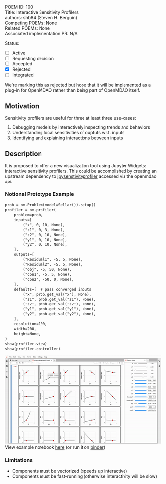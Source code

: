 POEM ID: 100  
Title:  Interactive Sensitivity Profilers  
authors: shb84 (Steven H. Berguin)  
Competing POEMs: None  
Related POEMs:  None  
Associated implementation PR: N/A  

Status:  

- [ ] Active  
- [ ] Requesting decision  
- [ ] Accepted  
- [x] Rejected  
- [ ] Integrated  

We're marking this as rejected but hope that it will be implemented as a plug-in for OpenMDAO rather than being part of OpenMDAO itself.


## Motivation

Sensitivity profilers are useful for three at least three use-cases: 

1. Debugging models by interactively inspecting trends and behaviors
2. Understanding local sensitivities of ouptuts wr.t. inputs
3. Identifying and explaining interactions between inputs  

## Description

It is proposed to offer a new visualization tool using Jupyter Widgets: interactive sensitivity profilers. This could be accomplished by creating an upstream dependency to [ipysenstivityprofiler](https://pypi.org/project/ipysensitivityprofiler/) accessed via the openmdao api. 

### Notional Prototype Example

```
prob = om.Problem(model=Sellar()).setup()
profiler = om.profiler(
    problem=prob,
    inputs=[
        ("x", 0, 10, None), 
        ("z1", 0, 3, None), 
        ("z2", 0, 10, None), 
        ("y1", 0, 10, None), 
        ("y2", 0, 10, None), 
    ],
    outputs=[
        ("Residual1", -5, 5, None), 
        ("Residual2", -5, 5, None), 
        ("obj", -5, 50, None), 
        ("con1", -5, 5, None), 
        ("con2", -50, 0, None), 
    ],
    defaults=[  # pass converged inputs
        ("x", prob.get_val("x"), None),
        ("z1", prob.get_val("z1"), None),
        ("z2", prob.get_val("z2"), None),
        ("y1", prob.get_val("y1"), None),
        ("y2", prob.get_val("y2"), None),
    ],
    resolution=100,
    width=200,
    height=None,
)
show(profiler.view)
show(profiler.controller)
```


![](sellar.gif)
View example notebook [here](https://github.com/shb84/ipysensitivityprofiler/blob/main/notebooks/openmdao_example/openmdao_example.ipynb) (or run it on [binder](https://mybinder.org/v2/gh/shb84/ipysensitivityprofiler.git/main))

### Limitations 

* Components must be vectorized (speeds up interactive)
* Components must be fast-running (otherwise interactivity will be slow)






